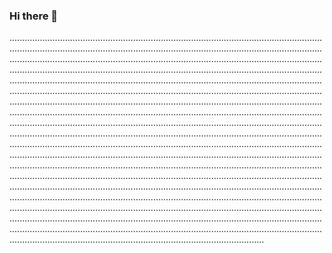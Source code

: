### Hi there 👋

.........................................................................................................................................................................................................................................................................................................................................................................................................................................................................................................................................................................................................................................................................................................................................................................................................................................................................................................................................................................................................................................................................................................................................................................................................................................................................................................................................................................................................................................................................................................................................................................................................................................................................................................................................................................................................................................................................................................................................................................................................................................................................................................................................................................................................................................................................................................................................................................................................................................................................................................................................................